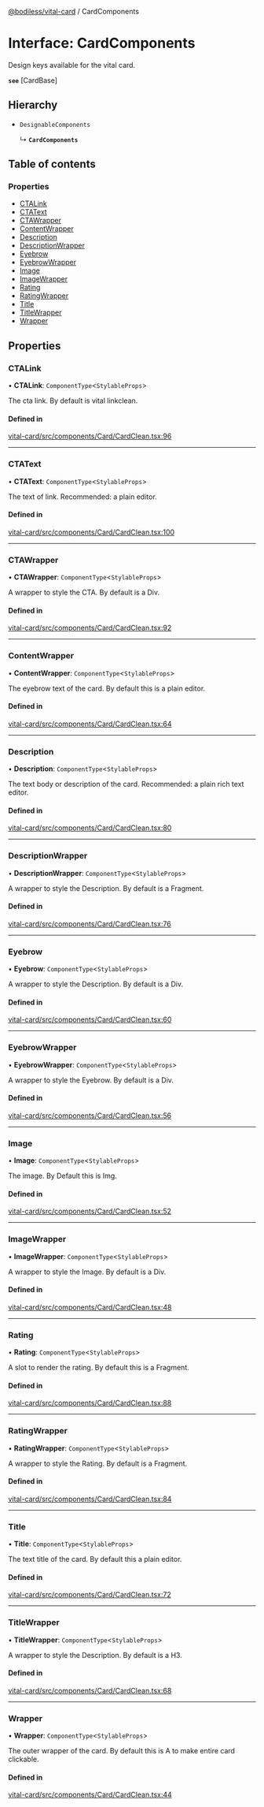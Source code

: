 [@bodiless/vital-card](../README.md) / CardComponents

# Interface: CardComponents

Design keys available for the vital card.

**`see`** [CardBase]

## Hierarchy

- `DesignableComponents`

  ↳ **`CardComponents`**

## Table of contents

### Properties

- [CTALink](CardComponents.md#ctalink)
- [CTAText](CardComponents.md#ctatext)
- [CTAWrapper](CardComponents.md#ctawrapper)
- [ContentWrapper](CardComponents.md#contentwrapper)
- [Description](CardComponents.md#description)
- [DescriptionWrapper](CardComponents.md#descriptionwrapper)
- [Eyebrow](CardComponents.md#eyebrow)
- [EyebrowWrapper](CardComponents.md#eyebrowwrapper)
- [Image](CardComponents.md#image)
- [ImageWrapper](CardComponents.md#imagewrapper)
- [Rating](CardComponents.md#rating)
- [RatingWrapper](CardComponents.md#ratingwrapper)
- [Title](CardComponents.md#title)
- [TitleWrapper](CardComponents.md#titlewrapper)
- [Wrapper](CardComponents.md#wrapper)

## Properties

### CTALink

• **CTALink**: `ComponentType`<`StylableProps`\>

The cta link.  By default is vital linkclean.

#### Defined in

[vital-card/src/components/Card/CardClean.tsx:96](https://github.com/johnsonandjohnson/Bodiless-JS/blob/4d7b0a48/packages/vital-card/src/components/Card/CardClean.tsx#L96)

___

### CTAText

• **CTAText**: `ComponentType`<`StylableProps`\>

The text of link.  Recommended: a plain editor.

#### Defined in

[vital-card/src/components/Card/CardClean.tsx:100](https://github.com/johnsonandjohnson/Bodiless-JS/blob/4d7b0a48/packages/vital-card/src/components/Card/CardClean.tsx#L100)

___

### CTAWrapper

• **CTAWrapper**: `ComponentType`<`StylableProps`\>

A wrapper to style the CTA. By default is a Div.

#### Defined in

[vital-card/src/components/Card/CardClean.tsx:92](https://github.com/johnsonandjohnson/Bodiless-JS/blob/4d7b0a48/packages/vital-card/src/components/Card/CardClean.tsx#L92)

___

### ContentWrapper

• **ContentWrapper**: `ComponentType`<`StylableProps`\>

The eyebrow text of the card.  By default this is a plain editor.

#### Defined in

[vital-card/src/components/Card/CardClean.tsx:64](https://github.com/johnsonandjohnson/Bodiless-JS/blob/4d7b0a48/packages/vital-card/src/components/Card/CardClean.tsx#L64)

___

### Description

• **Description**: `ComponentType`<`StylableProps`\>

The text body or description of the card.  Recommended: a plain rich text editor.

#### Defined in

[vital-card/src/components/Card/CardClean.tsx:80](https://github.com/johnsonandjohnson/Bodiless-JS/blob/4d7b0a48/packages/vital-card/src/components/Card/CardClean.tsx#L80)

___

### DescriptionWrapper

• **DescriptionWrapper**: `ComponentType`<`StylableProps`\>

A wrapper to style the Description. By default is a Fragment.

#### Defined in

[vital-card/src/components/Card/CardClean.tsx:76](https://github.com/johnsonandjohnson/Bodiless-JS/blob/4d7b0a48/packages/vital-card/src/components/Card/CardClean.tsx#L76)

___

### Eyebrow

• **Eyebrow**: `ComponentType`<`StylableProps`\>

A wrapper to style the Description. By default is a Div.

#### Defined in

[vital-card/src/components/Card/CardClean.tsx:60](https://github.com/johnsonandjohnson/Bodiless-JS/blob/4d7b0a48/packages/vital-card/src/components/Card/CardClean.tsx#L60)

___

### EyebrowWrapper

• **EyebrowWrapper**: `ComponentType`<`StylableProps`\>

A wrapper to style the Eyebrow. By default is a Div.

#### Defined in

[vital-card/src/components/Card/CardClean.tsx:56](https://github.com/johnsonandjohnson/Bodiless-JS/blob/4d7b0a48/packages/vital-card/src/components/Card/CardClean.tsx#L56)

___

### Image

• **Image**: `ComponentType`<`StylableProps`\>

The image. By Default this is Img.

#### Defined in

[vital-card/src/components/Card/CardClean.tsx:52](https://github.com/johnsonandjohnson/Bodiless-JS/blob/4d7b0a48/packages/vital-card/src/components/Card/CardClean.tsx#L52)

___

### ImageWrapper

• **ImageWrapper**: `ComponentType`<`StylableProps`\>

A wrapper to style the Image. By default is a Div.

#### Defined in

[vital-card/src/components/Card/CardClean.tsx:48](https://github.com/johnsonandjohnson/Bodiless-JS/blob/4d7b0a48/packages/vital-card/src/components/Card/CardClean.tsx#L48)

___

### Rating

• **Rating**: `ComponentType`<`StylableProps`\>

A slot to render the rating.  By default this is a Fragment.

#### Defined in

[vital-card/src/components/Card/CardClean.tsx:88](https://github.com/johnsonandjohnson/Bodiless-JS/blob/4d7b0a48/packages/vital-card/src/components/Card/CardClean.tsx#L88)

___

### RatingWrapper

• **RatingWrapper**: `ComponentType`<`StylableProps`\>

A wrapper to style the Rating. By default is a Fragment.

#### Defined in

[vital-card/src/components/Card/CardClean.tsx:84](https://github.com/johnsonandjohnson/Bodiless-JS/blob/4d7b0a48/packages/vital-card/src/components/Card/CardClean.tsx#L84)

___

### Title

• **Title**: `ComponentType`<`StylableProps`\>

The text title of the card.  By default this a plain editor.

#### Defined in

[vital-card/src/components/Card/CardClean.tsx:72](https://github.com/johnsonandjohnson/Bodiless-JS/blob/4d7b0a48/packages/vital-card/src/components/Card/CardClean.tsx#L72)

___

### TitleWrapper

• **TitleWrapper**: `ComponentType`<`StylableProps`\>

A wrapper to style the Description. By default is a H3.

#### Defined in

[vital-card/src/components/Card/CardClean.tsx:68](https://github.com/johnsonandjohnson/Bodiless-JS/blob/4d7b0a48/packages/vital-card/src/components/Card/CardClean.tsx#L68)

___

### Wrapper

• **Wrapper**: `ComponentType`<`StylableProps`\>

The outer wrapper of the card.  By default this is A to make entire card clickable.

#### Defined in

[vital-card/src/components/Card/CardClean.tsx:44](https://github.com/johnsonandjohnson/Bodiless-JS/blob/4d7b0a48/packages/vital-card/src/components/Card/CardClean.tsx#L44)

